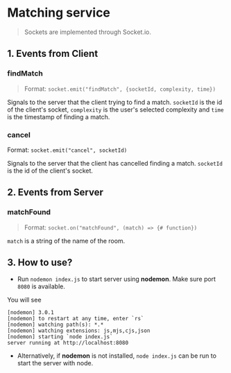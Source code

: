 # Matching service

> Sockets are implemented through Socket.io.

## 1. Events from Client

### findMatch

> Format: `socket.emit("findMatch", {socketId, complexity, time})`

Signals to the server that the client trying to find a match. `socketId` is the id of the client's socket, `complexity` is the user's selected complexity and `time` is the timestamp of finding a match.

### cancel

Format: `socket.emit("cancel", socketId)`

Signals to the server that the client has cancelled finding a match. `socketId` is the id of the client's socket.

## 2. Events from Server

### matchFound

> Format: `socket.on("matchFound", (match) => {# function})`

`match` is a string of the name of the room.

## 3. How to use?

- Run `nodemon index.js` to start server using **nodemon**. Make sure port `8080` is available.

You will see

```
[nodemon] 3.0.1
[nodemon] to restart at any time, enter `rs`
[nodemon] watching path(s): *.*
[nodemon] watching extensions: js,mjs,cjs,json
[nodemon] starting `node index.js`
server running at http://localhost:8080
```

- Alternatively, if **nodemon** is not installed, `node index.js` can be run to start the server with node.
